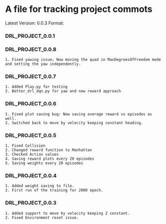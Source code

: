 #	 A file for tracking project commots
Latest Version: 0.0.3
Format: 
### DRL_PROJECT_0.0.1 ###

### DRL_PROJECT_0.0.8 ###
	1. Fixed yawing issue; Now moving the quad in MaxDegreesOfFreedom mode and setting the yaw independently.

### DRL_PROJECT_0.0.7 ###
	1. Added Play.py for testing
	2. Better_drl_dqn.py for yaw and new reward approach

### DRL_PROJECT_0.0.6 ###
	1. Fixed plot saving bug: Now saving average reward vs episodes as well.
	2. Switched back to move by velocity keeping constant heading.

### DRL_PROJECT_0.0.5 ###
	1. Fixed Collision
	2. Changed reward function to Manhattan
	3. Checked Action values
	4. Saving reward plots every 20 episodes
	5. Saving weights every 20 episodes

### DRL_PROJECT_0.0.4 ###
	1. Added weight saving to file.
	2. First run of the training for 2000 epoch.

### DRL_PROJECT_0.0.3 ###
	1. Added support to move by velocity keeping Z constant.
	2. Fixed Environment reset issue.
